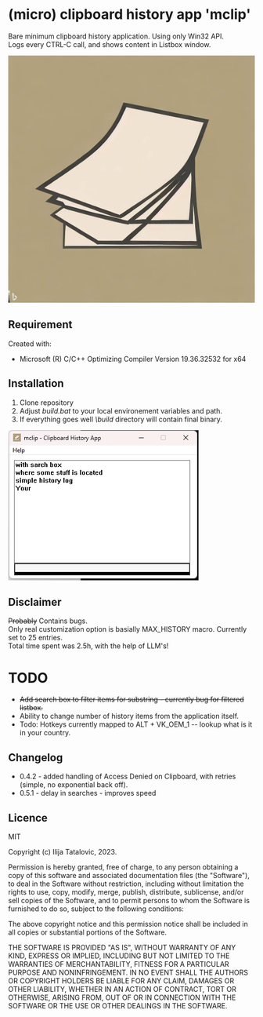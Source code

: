 # (micro) clipboard history app **'mclip'**
Bare minimum clipboard history application. Using only Win32 API.  
Logs every CTRL-C call, and shows content in Listbox window.  

![mclip](resources/mclip_icon.jpg)

## Requirement
Created with:  
 - Microsoft (R) C/C++ Optimizing Compiler Version 19.36.32532 for x64

## Installation
1. Clone repository
2. Adjust *build.bat* to your local environement variables and path. 
4. If everything goes well *\build* directory will contain final binary.  

![mclip_app](resources/mclip_app.jpg)


## Disclaimer
~~Probably~~ Contains bugs.   
Only real customization option is basially MAX_HISTORY macro. Currently set to 25 entries.  
Total time spent was 2.5h, with the help of LLM's! 

# TODO 
- ~~Add search box to filter items for substring - currently bug for filtered listbox.~~
- Ability to change number of history items from the application itself.
- Todo: Hotkeys currently mapped to ALT + VK_OEM_1 -- lookup what is it in your country.

## Changelog
 - 0.4.2 - added handling of Access Denied on Clipboard, with retries (simple, no exponential back off).
 - 0.5.1 - delay in searches - improves speed
 
 
## Licence
MIT 

Copyright (c) Ilija Tatalovic, 2023.

Permission is hereby granted, free of charge, to any person obtaining a copy
of this software and associated documentation files (the "Software"), to deal
in the Software without restriction, including without limitation the rights
to use, copy, modify, merge, publish, distribute, sublicense, and/or sell
copies of the Software, and to permit persons to whom the Software is
furnished to do so, subject to the following conditions:

The above copyright notice and this permission notice shall be included in all
copies or substantial portions of the Software.

THE SOFTWARE IS PROVIDED "AS IS", WITHOUT WARRANTY OF ANY KIND, EXPRESS OR
IMPLIED, INCLUDING BUT NOT LIMITED TO THE WARRANTIES OF MERCHANTABILITY,
FITNESS FOR A PARTICULAR PURPOSE AND NONINFRINGEMENT. IN NO EVENT SHALL THE
AUTHORS OR COPYRIGHT HOLDERS BE LIABLE FOR ANY CLAIM, DAMAGES OR OTHER
LIABILITY, WHETHER IN AN ACTION OF CONTRACT, TORT OR OTHERWISE, ARISING FROM,
OUT OF OR IN CONNECTION WITH THE SOFTWARE OR THE USE OR OTHER DEALINGS IN THE
SOFTWARE.

